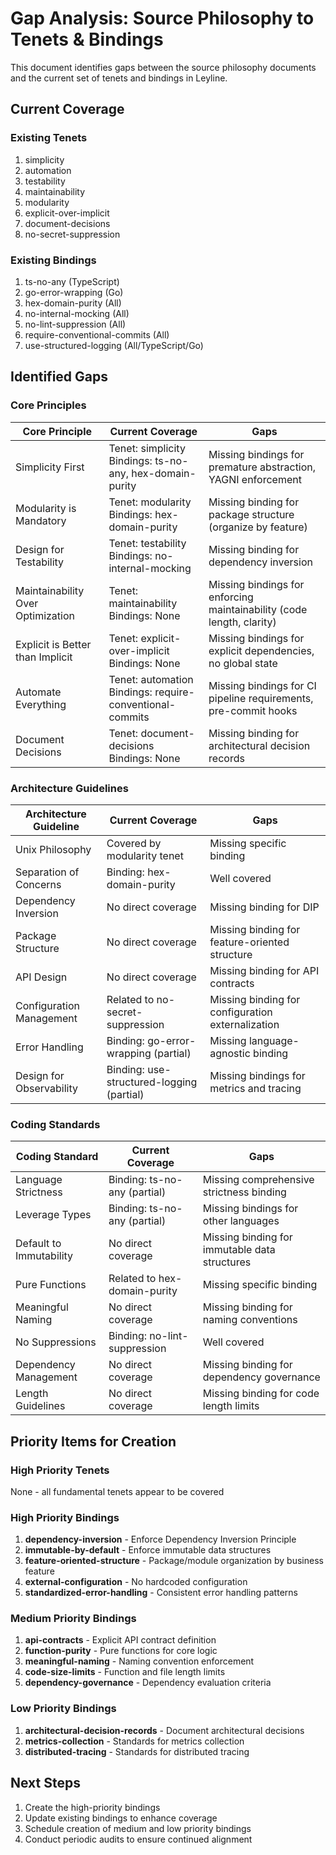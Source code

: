 # Gap Analysis: Source Philosophy to Tenets & Bindings

This document identifies gaps between the source philosophy documents and the current set of tenets and bindings in Leyline.

## Current Coverage

### Existing Tenets
1. simplicity
2. automation
3. testability
4. maintainability
5. modularity
6. explicit-over-implicit
7. document-decisions
8. no-secret-suppression

### Existing Bindings
1. ts-no-any (TypeScript)
2. go-error-wrapping (Go)
3. hex-domain-purity (All)
4. no-internal-mocking (All)
5. no-lint-suppression (All)
6. require-conventional-commits (All)
7. use-structured-logging (All/TypeScript/Go)

## Identified Gaps

### Core Principles

| Core Principle | Current Coverage | Gaps |
|----------------|------------------|------|
| Simplicity First | Tenet: simplicity<br>Bindings: ts-no-any, hex-domain-purity | Missing bindings for premature abstraction, YAGNI enforcement |
| Modularity is Mandatory | Tenet: modularity<br>Bindings: hex-domain-purity | Missing binding for package structure (organize by feature) |
| Design for Testability | Tenet: testability<br>Bindings: no-internal-mocking | Missing binding for dependency inversion |
| Maintainability Over Optimization | Tenet: maintainability<br>Bindings: None | Missing bindings for enforcing maintainability (code length, clarity) |
| Explicit is Better than Implicit | Tenet: explicit-over-implicit<br>Bindings: None | Missing bindings for explicit dependencies, no global state |
| Automate Everything | Tenet: automation<br>Bindings: require-conventional-commits | Missing bindings for CI pipeline requirements, pre-commit hooks |
| Document Decisions | Tenet: document-decisions<br>Bindings: None | Missing binding for architectural decision records |

### Architecture Guidelines

| Architecture Guideline | Current Coverage | Gaps |
|------------------------|------------------|------|
| Unix Philosophy | Covered by modularity tenet | Missing specific binding |
| Separation of Concerns | Binding: hex-domain-purity | Well covered |
| Dependency Inversion | No direct coverage | Missing binding for DIP |
| Package Structure | No direct coverage | Missing binding for feature-oriented structure |
| API Design | No direct coverage | Missing binding for API contracts |
| Configuration Management | Related to no-secret-suppression | Missing binding for configuration externalization |
| Error Handling | Binding: go-error-wrapping (partial) | Missing language-agnostic binding |
| Design for Observability | Binding: use-structured-logging (partial) | Missing bindings for metrics and tracing |

### Coding Standards

| Coding Standard | Current Coverage | Gaps |
|-----------------|------------------|------|
| Language Strictness | Binding: ts-no-any (partial) | Missing comprehensive strictness binding |
| Leverage Types | Binding: ts-no-any (partial) | Missing bindings for other languages |
| Default to Immutability | No direct coverage | Missing binding for immutable data structures |
| Pure Functions | Related to hex-domain-purity | Missing specific binding |
| Meaningful Naming | No direct coverage | Missing binding for naming conventions |
| No Suppressions | Binding: no-lint-suppression | Well covered |
| Dependency Management | No direct coverage | Missing binding for dependency governance |
| Length Guidelines | No direct coverage | Missing binding for code length limits |

## Priority Items for Creation

### High Priority Tenets
None - all fundamental tenets appear to be covered

### High Priority Bindings
1. **dependency-inversion** - Enforce Dependency Inversion Principle
2. **immutable-by-default** - Enforce immutable data structures
3. **feature-oriented-structure** - Package/module organization by business feature
4. **external-configuration** - No hardcoded configuration
5. **standardized-error-handling** - Consistent error handling patterns

### Medium Priority Bindings
1. **api-contracts** - Explicit API contract definition
2. **function-purity** - Pure functions for core logic
3. **meaningful-naming** - Naming convention enforcement
4. **code-size-limits** - Function and file length limits
5. **dependency-governance** - Dependency evaluation criteria

### Low Priority Bindings
1. **architectural-decision-records** - Document architectural decisions
2. **metrics-collection** - Standards for metrics collection
3. **distributed-tracing** - Standards for distributed tracing

## Next Steps

1. Create the high-priority bindings
2. Update existing bindings to enhance coverage
3. Schedule creation of medium and low priority bindings
4. Conduct periodic audits to ensure continued alignment